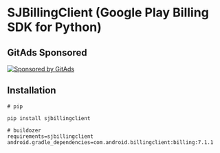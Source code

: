 # SJBillingClient (Google Play Billing SDK for Python)

<!-- GitAds-Verify: 71CCWMQSMVD67LS4WF4N44EXISSL2UTQ -->
## GitAds Sponsored
[![Sponsored by GitAds](https://gitads.dev/v1/ad-serve?source=simplejnius/sj-android-billingclient@github)](https://gitads.dev/v1/ad-track?source=simplejnius/sj-android-billingclient@github)




## Installation
```shell
# pip

pip install sjbillingclient

# buildozer
requirements=sjbillingclient
android.gradle_dependencies=com.android.billingclient:billing:7.1.1
```
